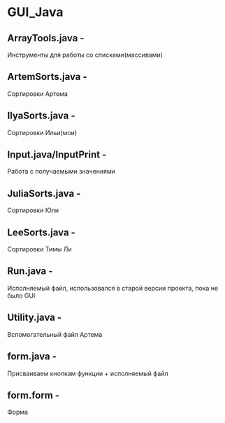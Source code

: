 # GUI_Java

## ArrayTools.java - 
Инструменты для работы со списками(массивами)

## ArtemSorts.java - 
Сортировки Артема

## IlyaSorts.java - 
Сортировки Ильи(мои)

## Input.java/InputPrint -
Работа с получаемыми значениями

## JuliaSorts.java -
Сортировки Юли 

## LeeSorts.java -
Сортировки Тимы Ли

## Run.java -
Исполняемый файл, использовался в старой версии проекта, пока не было GUI

## Utility.java - 
Вспомогательный файл Артема

## form.java - 
Присваиваем кнопкам функции + исполняемый файл

## form.form - 
Форма
